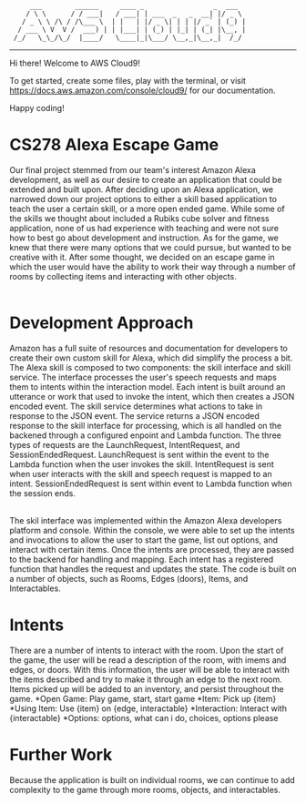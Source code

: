          ___        ______     ____ _                 _  ___  
        / \ \      / / ___|   / ___| | ___  _   _  __| |/ _ \ 
       / _ \ \ /\ / /\___ \  | |   | |/ _ \| | | |/ _` | (_) |
      / ___ \ V  V /  ___) | | |___| | (_) | |_| | (_| |\__, |
     /_/   \_\_/\_/  |____/   \____|_|\___/ \__,_|\__,_|  /_/ 
 ----------------------------------------------------------------- 


Hi there! Welcome to AWS Cloud9!

To get started, create some files, play with the terminal,
or visit https://docs.aws.amazon.com/console/cloud9/ for our documentation.

Happy coding!

# CS278 Alexa Escape Game

Our final project stemmed from our team's interest Amazon Alexa development, as well as our desire to create an application that could be extended and built upon. After deciding upon an Alexa application, we narrowed down our project options to either a skill based application to teach the user a certain skill, or a more open ended game. While some of the skills we thought about included a Rubiks cube solver and fitness application, none of us had experience with teaching and were not sure how to best go about development and instruction. As for the game, we knew that there were many options that we could pursue, but wanted to be creative with it. After some thought, we decided on an escape game in which the user would have the ability to work their way through a number of rooms by collecting items and interacting with other objects. 
<br/> <br/>

# Development Approach
Amazon has a full suite of resources and documentation for developers to create their own custom skill for Alexa, which did simplify the process a bit. The Alexa skill is composed to two components: the skill interface and skill service. The interface processes the user's speech requests and maps them to intents within the interaction model. Each intent is built around an utterance or work that used to invoke the intent, which then creates a JSON encoded event. The skill service determines what actions to take in response to the JSON event. The service returns a JSON encoded response to the skill interface for processing, which is all handled on the backened through a configured enpoint and Lambda function. The three types of requests are the LaunchRequest, IntentRequest, and SessionEndedRequest. LaunchRequest is sent within the event to the Lambda function when the user invokes the skill. IntentRequest is sent when user interacts with the skill and speech request is mapped to an intent. SessionEndedRequest is sent within event to Lambda function when the session ends.
<br/> <br/>

The skil interface was implemented within the Amazon Alexa developers platform and console. Within the console, we were able to set up the intents and invocations to allow the user to start the game, list out options, and interact with certain items. Once the intents are processed, they are passed to the backend for handling and mapping. Each intent has a registered function that handles the request and updates the state. The code is built on a number of objects, such as Rooms, Edges (doors), Items, and Interactables. 

# Intents
There are a number of intents to interact with the room. Upon the start of the game, the user will be read a description of the room, with imems and edges, or doors. With this information, the user will be able to interact with the items described and try to make it through an edge to the next room. Items picked up will be added to an inventory, and persist throughout the game. 
*Open Game: Play game, start, start game
*Item: Pick up {item}
*Using Item: Use {item} on {edge, interactable}
*Interaction: Interact with {interactable}
*Options: options, what can i do, choices, options please

# Further Work
Because the application is built on individual rooms, we can continue to add complexity to the game through more rooms, objects, and interactables. 




